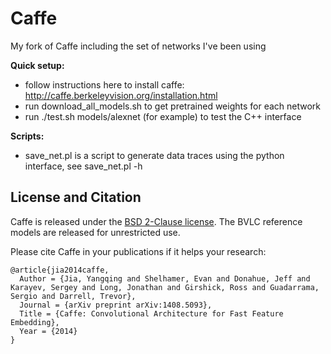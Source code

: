 # Caffe

My fork of Caffe including the set of networks I've been using

**Quick setup:**

- follow instructions here to install caffe: http://caffe.berkeleyvision.org/installation.html
- run download_all_models.sh to get pretrained weights for each network
- run ./test.sh models/alexnet (for example) to test the C++ interface

**Scripts:**

- save_net.pl is a script to generate data traces using the python interface, see save_net.pl -h

## License and Citation

Caffe is released under the [BSD 2-Clause license](https://github.com/BVLC/caffe/blob/master/LICENSE).
The BVLC reference models are released for unrestricted use.

Please cite Caffe in your publications if it helps your research:

    @article{jia2014caffe,
      Author = {Jia, Yangqing and Shelhamer, Evan and Donahue, Jeff and Karayev, Sergey and Long, Jonathan and Girshick, Ross and Guadarrama, Sergio and Darrell, Trevor},
      Journal = {arXiv preprint arXiv:1408.5093},
      Title = {Caffe: Convolutional Architecture for Fast Feature Embedding},
      Year = {2014}
    }
